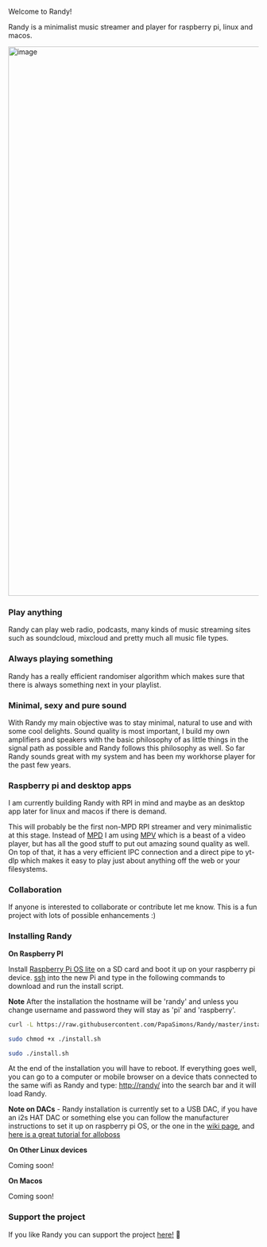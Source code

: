 Welcome to Randy!

Randy is a minimalist music streamer and player for raspberry pi, linux and macos.


<img width="1103" alt="image" src="https://user-images.githubusercontent.com/344467/236752516-34a21b4c-8e5e-47d3-b883-3935d08ccf0f.png">


### Play anything

Randy can play web radio, podcasts, many kinds of music streaming sites such as soundcloud, mixcloud and pretty much all music file types.

### Always playing something

Randy has a really efficient randomiser algorithm which makes sure that there is always something next in your playlist.

### Minimal, sexy and pure sound

With Randy my main objective was to stay minimal, natural to use and with some cool delights. 
Sound quality is most important, I build my own amplifiers and speakers with the basic philosophy of as little things in the signal path as possible and Randy follows this philosophy as well. So far Randy sounds great with my system and has been my workhorse player for the past few years.

### Raspberry pi and desktop apps

I am currently building Randy with RPI in mind and maybe as an desktop app later for linux and macos if there is demand.

This will probably be the first non-MPD RPI streamer and very minimalistic at this stage.
Instead of [MPD](https://www.musicpd.org/) I am using [MPV](https://mpv.io/) which is a beast of a video player, but has all the good stuff to put out amazing sound quality as well. On top of that, it has a very efficient IPC connection and a direct pipe to yt-dlp which makes it easy to play just about anything off the web or your filesystems.

### Collaboration

If anyone is interested to collaborate or contribute let me know. 
This is a fun project with lots of possible enhancements :)

### Installing Randy

**On Raspberry PI**

Install [Raspberry Pi OS lite](https://github.com/PapaSimons/Randy/wiki#raspberry-pi-os-lite-installation) on a SD card and boot it up on your raspberry pi device.
[ssh](https://github.com/PapaSimons/Randy/wiki#ssh-into-the-device) into the new Pi and type in the following commands to download and run the install script.

**Note** After the installation the hostname will be 'randy' and unless you change username and password they will stay as 'pi' and 'raspberry'.

```sh
curl -L https://raw.githubusercontent.com/PapaSimons/Randy/master/install.sh -o install.sh

sudo chmod +x ./install.sh

sudo ./install.sh
```

At the end of the installation you will have to reboot.
If everything goes well, you can go to a computer or mobile browser on a device thats connected to the same wifi as Randy and type: [http://randy/](http://randy/) into the search bar and it will load Randy.

**Note on DACs** - Randy installation is currently set to a USB DAC, if you have an i2s HAT DAC or something else you can follow the manufacturer instructions to set it up on raspberry pi OS, or the one in the [wiki page](https://github.com/PapaSimons/Randy/wiki#i2s-dacs), and [here is a great tutorial for alloboss](https://howtohifi.com/how-to-set-up-allo-boss-dac-hat-headless-raspberry-pi/)

**On Other Linux devices**

Coming soon!

**On Macos**

Coming soon!

### Support the project

If you like Randy you can support the project [here!](https://www.buymeacoffee.com/randyplayer) 🫰
